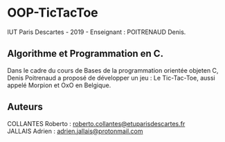 # OOP-TicTacToe
IUT Paris Descartes - 2019 - Enseignant : POITRENAUD Denis.

## Algorithme et Programmation en C.

Dans le cadre du cours de Bases de la programmation orientée objeten C, Denis Poitrenaud a proposé de développer un jeu : Le Tic-Tac-Toe, aussi appelé Morpion et OxO en Belgique.

## Auteurs

COLLANTES Roberto : <roberto.collantes@etuparisdescartes.fr>  
JALLAIS Adrien : <adrien.jallais@protonmail.com>  

##

